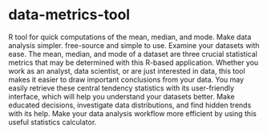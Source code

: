 # data-metrics-tool
R tool for quick computations of the mean, median, and mode. Make data analysis simpler. free-source and simple to use. Examine your datasets with ease.
The mean, median, and mode of a dataset are three crucial statistical metrics that may be determined with this R-based application. Whether you work as an analyst, data scientist, or are just interested in data, this tool makes it easier to draw important conclusions from your data. You may easily retrieve these central tendency statistics with its user-friendly interface, which will help you understand your datasets better. Make educated decisions, investigate data distributions, and find hidden trends with its help. Make your data analysis workflow more efficient by using this useful statistics calculator.
